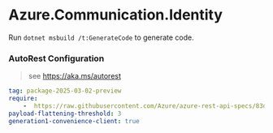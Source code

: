 # Azure.Communication.Identity

Run `dotnet msbuild /t:GenerateCode` to generate code.

### AutoRest Configuration
> see https://aka.ms/autorest

``` yaml
tag: package-2025-03-02-preview
require:
    -  https://raw.githubusercontent.com/Azure/azure-rest-api-specs/83dd09e1d8d6ef2b1fd9edbff96816a832084d12/specification/communication/data-plane/Identity/readme.md
payload-flattening-threshold: 3
generation1-convenience-client: true
```
